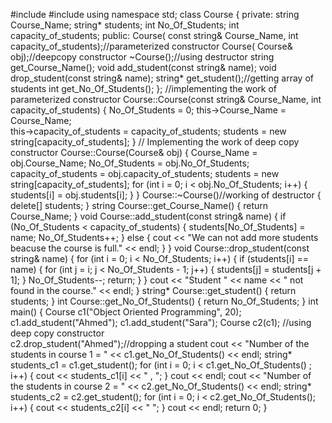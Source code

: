 #include<iostream>
#include<string>
using namespace std;
class Course
{
private:
    string Course_Name;
    string* students;
    int No_Of_Students;
    int capacity_of_students;
public:
    Course( const string& Course_Name, int capacity_of_students);//parameterized constructor
    Course( Course& obj);//deepcopy constructor
    ~Course();//using destructor
    string get_Course_Name();
    void add_student(const string& name);
    void drop_student(const string& name);
    string* get_student();//getting array of students
    int get_No_Of_Students();
};
//implementing the work of parameterized constructor
Course::Course(const string& Course_Name, int capacity_of_students)
{
    No_Of_Students = 0;
    this->Course_Name = Course_Name;  
    this->capacity_of_students = capacity_of_students;
    students = new string[capacity_of_students];
}
// Implementing the work of deep copy constructor
Course::Course(Course& obj)
{
    Course_Name = obj.Course_Name;
    No_Of_Students = obj.No_Of_Students;
    capacity_of_students = obj.capacity_of_students;
    students = new string[capacity_of_students];
    for (int i = 0; i < obj.No_Of_Students; i++) 
    {
        students[i] = obj.students[i];
    }
}
Course::~Course()//working of destructor
{
    delete[] students;
}
string Course::get_Course_Name()
{
    return Course_Name;
}
void Course::add_student(const string& name)
{
    if (No_Of_Students < capacity_of_students)
    {
        students[No_Of_Students] = name;
        No_Of_Students++;
    }
    else
    {
        cout << "We can not add more students beacuse the course is full." << endl;
    }
}
void Course::drop_student(const string& name)
{
    for (int i = 0; i < No_Of_Students; i++)
    {
        if (students[i] == name)
        {
            for (int j = i; j < No_Of_Students - 1; j++)
            {
                students[j] = students[j + 1];
            }
            No_Of_Students--;
            return;
        }
    }
    cout << "Student " << name << " not found in the course." << endl;
}
string* Course::get_student()
{
    return students;
}
int Course::get_No_Of_Students()
{
    return No_Of_Students;
}
int main()
{
    Course c1("Object Oriented Programming", 20);
    c1.add_student("Ahmed");
    c1.add_student("Sara");
    Course c2(c1); //using deep copy constructor  
    c2.drop_student("Ahmed");//dropping a student
    cout << "Number of the students in course 1 = " << c1.get_No_Of_Students() << endl;
    string* students_c1 = c1.get_student();
    for (int i = 0; i < c1.get_No_Of_Students() ; i++)
    {
        cout << students_c1[i] << " , ";
    }
    cout << endl;
    cout << "Number of the students in course 2 = " << c2.get_No_Of_Students() << endl;
    string* students_c2 = c2.get_student();
    for (int i = 0; i < c2.get_No_Of_Students(); i++)
    {
        cout << students_c2[i] << "  ";
    }
    cout << endl;
    return 0;
}

